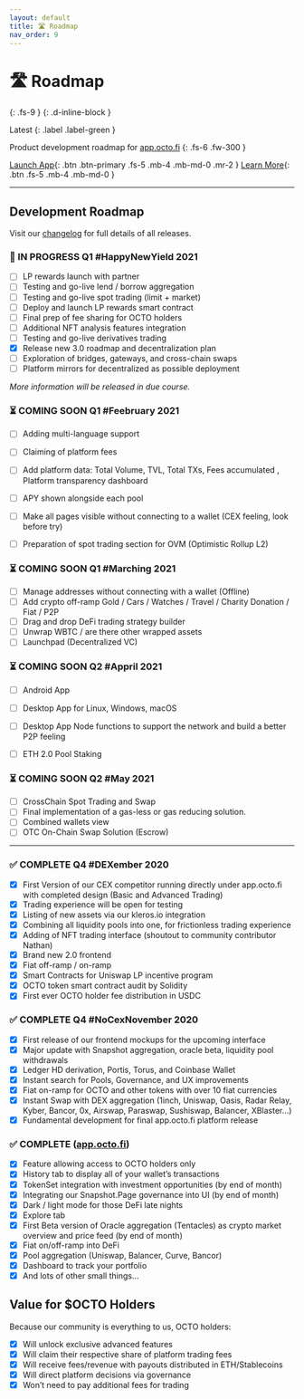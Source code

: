 ```yaml
---
layout: default
title: 🛣️ Roadmap
nav_order: 9
---
```


# 🛣️ Roadmap
{: .fs-9 }
{: .d-inline-block }

Latest
{: .label .label-green }

Product development roadmap for [app.octo.fi](https://app.octo.fi)
{: .fs-6 .fw-300 }


[Launch App](https://app.octo.fi){: .btn .btn-primary .fs-5 .mb-4 .mb-md-0 .mr-2 } [Learn More](/docs/changelog){: .btn .fs-5 .mb-4 .mb-md-0 }

---

## Development Roadmap

Visit our [changelog](/docs/changelog/) for full details of all releases.

### 🚧 IN PROGRESS Q1 \#HappyNewYield 2021

- [ ] LP rewards launch with partner
- [ ] Testing and go-live lend / borrow aggregation
- [ ] Testing and go-live spot trading (limit + market)
- [ ] Deploy and launch LP rewards smart contract
- [ ] Final prep of fee sharing for OCTO holders
- [ ] Additional NFT analysis features integration
- [ ] Testing and go-live derivatives trading
- [x] Release new 3.0 roadmap and decentralization plan
- [ ] Exploration of bridges, gateways, and cross-chain swaps
- [ ] Platform mirrors for decentralized as possible deployment

*More information will be released in due course.*

### ⏳ COMING SOON Q1 \#Feebruary 2021

- [ ] Adding multi-language support 
- [ ] Claiming of platform fees 
- [ ] Add platform data: Total Volume, TVL,  Total TXs, Fees accumulated , Platform transparency dashboard
- [ ] APY shown alongside each pool 
- [ ] Make all pages visible without connecting to a wallet (CEX feeling, look before try)
- [ ] Preparation of spot trading section for OVM (Optimistic Rollup L2)


### ⏳ COMING SOON Q1 \#Marching 2021

- [ ] Manage addresses without connecting with a wallet (Offline) 
- [ ] Add crypto off-ramp Gold / Cars / Watches / Travel / Charity Donation / Fiat / P2P
- [ ] Drag and drop DeFi trading strategy builder 
- [ ] Unwrap WBTC / are there other wrapped assets
- [ ] Launchpad (Decentralized VC)

### ⏳ COMING SOON Q2 \#Appril 2021

- [ ] Android App
- [ ] Desktop App for Linux, Windows, macOS
- [ ] Desktop App Node functions to support the network and build a better P2P feeling
- [ ] ETH 2.0 Pool Staking 


### ⏳ COMING SOON Q2 \#May 2021

- [ ] CrossChain Spot Trading and Swap
- [ ] Final implementation of a gas-less or gas reducing solution. 
- [ ] Combined wallets view 
- [ ] OTC On-Chain Swap Solution (Escrow)

---

### ✅ COMPLETE Q4 \#DEXember 2020

- [x] First Version of our CEX competitor running directly under app.octo.fi with completed design (Basic and Advanced Trading)
- [x] Trading experience will be open for testing
- [x] Listing of new assets via our kleros.io integration
- [x] Combining all liquidity pools into one, for frictionless trading experience
- [x] Adding of NFT trading interface (shoutout to community contributor Nathan)
- [x] Brand new 2.0 frontend
- [x] Fiat off-ramp / on-ramp
- [x] Smart Contracts for Uniswap LP incentive program
- [x] OCTO token smart contract audit by Solidity
- [x] First ever OCTO holder fee distribution in USDC

### ✅ COMPLETE Q4 \#NoCexNovember 2020

- [x] First release of our frontend mockups for the upcoming interface
- [x] Major update with Snapshot aggregation, oracle beta, liquidity pool withdrawals
- [x] Ledger HD derivation, Portis, Torus, and Coinbase Wallet
- [x] Instant search for Pools, Governance, and UX improvements
- [x] Fiat on-ramp for OCTO and other tokens with over 10 fiat currencies
- [x] Instant Swap with DEX aggregation (1inch, Uniswap, Oasis, Radar Relay, Kyber, Bancor, 0x, Airswap, Paraswap, Sushiswap, Balancer, XBlaster…)
- [x] Fundamental development for final app.octo.fi platform release

### ✅ COMPLETE ([app.octo.fi](https://app.octo.fi))

- [x] Feature allowing access to OCTO holders only
- [x] History tab to display all of your wallet’s transactions
- [x] TokenSet integration with investment opportunities (by end of month)
- [x] Integrating our Snapshot.Page governance into UI (by end of month)
- [x] Dark / light mode for those DeFi late nights
- [x] Explore tab
- [x] First Beta version of Oracle aggregation (Tentacles) as crypto market overview and price feed (by end of month)
- [x] Fiat on/off-ramp into DeFi
- [x] Pool aggregation (Uniswap, Balancer, Curve, Bancor)
- [x] Dashboard to track your portfolio
- [x] And lots of other small things…

## Value for $OCTO Holders

Because our community is everything to us, OCTO holders:

- [x] Will unlock exclusive advanced features
- [x] Will claim their respective share of platform trading fees
- [x] Will receive fees/revenue with payouts distributed in ETH/Stablecoins
- [x] Will direct platform decisions via governance
- [x] Won’t need to pay additional fees for trading
